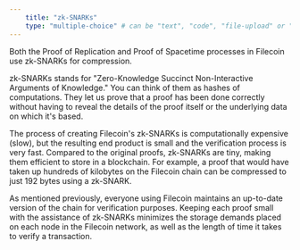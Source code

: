 ```yaml
---
    title: "zk-SNARKs"
    type: "multiple-choice" # can be "text", "code", "file-upload" or "multiple-choice"
---
```


Both the Proof of Replication and Proof of Spacetime processes in Filecoin use zk-SNARKs for compression.

zk-SNARKs stands for "Zero-Knowledge Succinct Non-Interactive Arguments of Knowledge." You can think of them as hashes of computations. They let us prove that a proof has been done correctly without having to reveal the details of the proof itself or the underlying data on which it's based.

The process of creating Filecoin's zk-SNARKs is computationally expensive (slow), but the resulting end product is small and the verification process is very fast. Compared to the original proofs, zk-SNARKs are tiny, making them efficient to store in a blockchain. For example, a proof that would have taken up hundreds of kilobytes on the Filecoin chain can be compressed to just 192 bytes using a zk-SNARK.

As mentioned previously, everyone using Filecoin maintains an up-to-date version of the chain for verification purposes. Keeping each proof small with the assistance of zk-SNARKs minimizes the storage demands placed on each node in the Filecoin network, as well as the length of time it takes to verify a transaction.
